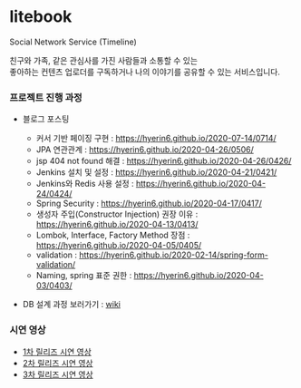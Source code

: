 # litebook
Social Network Service (Timeline)    

친구와 가족, 같은 관심사를 가진 사람들과 소통할 수 있는     
좋아하는 컨텐츠 업로더를 구독하거나 나의 이야기를 공유할 수 있는 서비스입니다.     

### 프로젝트 진행 과정   
- 블로그 포스팅   
  + 커서 기반 페이징 구현 : <https://hyerin6.github.io/2020-07-14/0714/>    
  + JPA 연관관계 : <https://hyerin6.github.io/2020-04-26/0506/>      
  + jsp 404 not found 해결 : <https://hyerin6.github.io/2020-04-26/0426/>     
  + Jenkins 설치 및 설정 : <https://hyerin6.github.io/2020-04-21/0421/>      
  + Jenkins와 Redis 사용 설정 : <https://hyerin6.github.io/2020-04-24/0424/>       
  + Spring Security : <https://hyerin6.github.io/2020-04-17/0417/>   
  + 생성자 주입(Constructor Injection) 권장 이유 : <https://hyerin6.github.io/2020-04-13/0413/>    
  + Lombok, Interface, Factory Method 장점 : <https://hyerin6.github.io/2020-04-05/0405/>     
  + validation : <https://hyerin6.github.io/2020-02-14/spring-form-validation/>    
  + Naming, spring 표준 권한 : <https://hyerin6.github.io/2020-04-03/0403/>   
  
- DB 설계 과정 보러가기 : [wiki](https://github.com/hyerin6/litebook/wiki/DB-%EC%84%A4%EA%B3%84)      

### 시연 영상     
- [1차 릴리즈 시연 영상](https://youtu.be/R466EUkHROQ)  
- [2차 릴리즈 시연 영상](https://youtu.be/EyKL24FIm0U)  
- [3차 릴리즈 시연 영상](https://youtu.be/OaW38Hp6e6E)     
